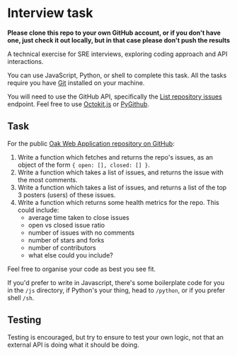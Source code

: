 # Interview task

**Please clone this repo to your own GitHub account, or if you don't have one, just check it out locally, but in that case please don't push the results**

A technical exercise for SRE interviews, exploring coding approach and API interactions.

You can use JavaScript, Python, or shell to complete this task. All the tasks require you have [Git](https://git-scm.com/downloads) installed on your machine.

You will need to use the GitHub API, specifically the [List repository issues](https://docs.github.com/en/rest/issues/issues?apiVersion=2022-11-28#list-repository-issues) endpoint. Feel free to use [Octokit.js](https://github.com/octokit/octokit.js) or [PyGithub](https://github.com/PyGithub/PyGithub).

## Task

For the public [Oak Web Application repository on GitHub](https://github.com/oaknational/Oak-Web-Application/):

1. Write a function which fetches and returns the repo's issues, as an object of the form `{ open: [], closed: [] }`.
2. Write a function which takes a list of issues, and returns the issue with the most comments.
3. Write a function which takes a list of issues, and returns a list of the top 3 posters (users) of these issues.
4. Write a function which returns some health metrics for the repo. This could include:
   - average time taken to close issues
   - open vs closed issue ratio
   - number of issues with no comments
   - number of stars and forks
   - number of contributors
   - what else could you include?

Feel free to organise your code as best you see fit.

If you'd prefer to write in Javascript, there's some boilerplate code for you in the `/js` directory, if Python's your thing, head to `/python`, or if you prefer shell `/sh`.

## Testing

Testing is encouraged, but try to ensure to test your own logic, not that an external API is doing what it should be doing.
